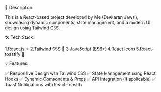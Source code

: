 📌 Description:

This is a React-based project developed by Me (Devkaran Jawal), showcasing dynamic components, state management, and a modern UI design using Tailwind CSS.

🛠 Tech Stack:

1.React.js ⚛️
2.Tailwind CSS 🎨
3.JavaScript (ES6+)
4.React Icons
5.React-toastify 🔔

💡 Features:

✅ Responsive Design with Tailwind CSS
✅ State Management using React Hooks
✅ Dynamic Components & Props
✅ API Integration (if applicable)
✅ Toast Notifications with React-toastify
